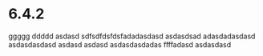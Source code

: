 # 6.4.2
ggggg
ddddd
asdasd
sdfsdfdsfdsfadadasdasd
asdasdsad
adasdadasdasd
asdasdasdasd
asdasd
asdasd
asdasdasdadas
ffffadasd
asdasdasd
